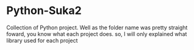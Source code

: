 # Python-Suka2
 Collection of Python project. Well as the folder name was pretty straight foward, you know what each project does. so, I will only explained what library used for each project
